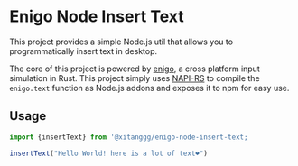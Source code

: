 # Enigo Node Insert Text

This project provides a simple Node.js util that allows you to programmatically insert text in desktop.

The core of this project is powered by [enigo](https://github.com/enigo-rs/enigo), a cross platform input simulation in Rust. This project simply uses [NAPI-RS](https://napi.rs) to compile the `enigo.text` function as Node.js addons and exposes it to npm for easy use.

## Usage

```typescript
import {insertText} from '@xitanggg/enigo-node-insert-text;

insertText("Hello World! here is a lot of text❤️")
```
